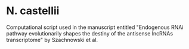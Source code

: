 # N. castellii
Computational script used in the manuscript entitled "Endogenous RNAi pathway evolutionarily shapes the destiny of the antisense lncRNAs transcriptome" by Szachnowski et al.
